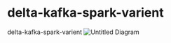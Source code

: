 # delta-kafka-spark-varient
delta-kafka-spark-varient
![Untitled Diagram](https://github.com/user-attachments/assets/b95b5dc3-0bde-49a0-a7d4-b0bc09e58019)
